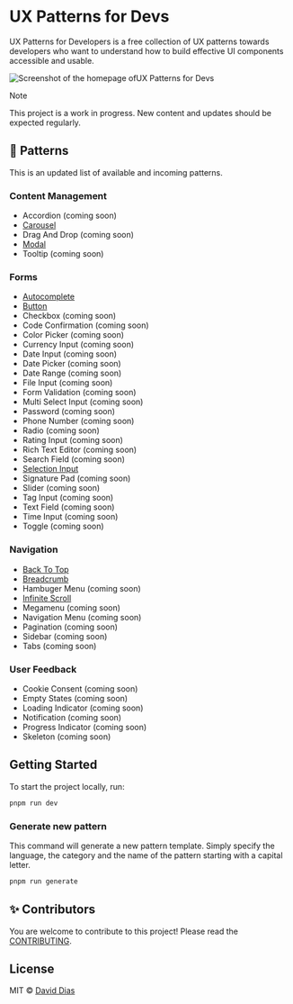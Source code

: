 # UX Patterns for Devs

UX Patterns for Developers is a free collection of UX patterns towards developers who want to understand how to build effective UI components accessible and usable.

![Screenshot of the homepage ofUX Patterns for Devs](https://raw.githubusercontent.com/thedaviddias/ux-patterns-for-developers/refs/heads/main/public/img/ux-patterns-developers.webp)

> [!NOTE]
> This project is a work in progress. New content and updates should be expected regularly.

## 🧩 Patterns

<!-- PATTERNS-LIST:START - Do not remove or modify this section -->
This is an updated list of available and incoming patterns.

### Content Management

- Accordion (coming soon)
- [Carousel](https://uxpatterns.dev/patterns/content-management/carousel)
- Drag And Drop (coming soon)
- [Modal](https://uxpatterns.dev/patterns/content-management/modal)
- Tooltip (coming soon)

### Forms

- [Autocomplete](https://uxpatterns.dev/patterns/forms/autocomplete)
- [Button](https://uxpatterns.dev/patterns/forms/button)
- Checkbox (coming soon)
- Code Confirmation (coming soon)
- Color Picker (coming soon)
- Currency Input (coming soon)
- Date Input (coming soon)
- Date Picker (coming soon)
- Date Range (coming soon)
- File Input (coming soon)
- Form Validation (coming soon)
- Multi Select Input (coming soon)
- Password (coming soon)
- Phone Number (coming soon)
- Radio (coming soon)
- Rating Input (coming soon)
- Rich Text Editor (coming soon)
- Search Field (coming soon)
- [Selection Input](https://uxpatterns.dev/patterns/forms/selection-input)
- Signature Pad (coming soon)
- Slider (coming soon)
- Tag Input (coming soon)
- Text Field (coming soon)
- Time Input (coming soon)
- Toggle (coming soon)

### Navigation

- [Back To Top](https://uxpatterns.dev/patterns/navigation/back-to-top)
- [Breadcrumb](https://uxpatterns.dev/patterns/navigation/breadcrumb)
- Hambuger Menu (coming soon)
- [Infinite Scroll](https://uxpatterns.dev/patterns/navigation/infinite-scroll)
- Megamenu (coming soon)
- Navigation Menu (coming soon)
- Pagination (coming soon)
- Sidebar (coming soon)
- Tabs (coming soon)

### User Feedback

- Cookie Consent (coming soon)
- Empty States (coming soon)
- Loading Indicator (coming soon)
- Notification (coming soon)
- Progress Indicator (coming soon)
- Skeleton (coming soon)
<!-- PATTERNS-LIST:END -->

## Getting Started

To start the project locally, run:

```bash
pnpm run dev
```

### Generate new pattern

This command will generate a new pattern template. Simply specify the language, the category and the name of the pattern starting with a capital letter.

```bash
pnpm run generate
```

## ✨ Contributors

You are welcome to contribute to this project! Please read the [CONTRIBUTING](https://github.com/thedaviddias/ux-patterns-for-developers/blob/main/.github/CONTRIBUTING.md).

<!-- ALL-CONTRIBUTORS-LIST:START - Do not remove or modify this section -->
<!-- prettier-ignore-start -->
<!-- markdownlint-disable -->

<!-- markdownlint-restore -->
<!-- prettier-ignore-end -->

<!-- ALL-CONTRIBUTORS-LIST:END -->

## License

MIT © [David Dias](https://github.com/thedaviddias)
